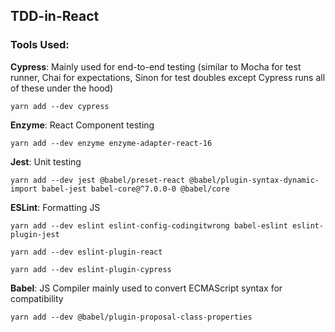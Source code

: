 ## TDD-in-React

### Tools Used:

**Cypress**: Mainly used for end-to-end testing (similar to Mocha for test runner, Chai for expectations, Sinon for test doubles except Cypress runs all of these under the hood)

    yarn add --dev cypress

**Enzyme**: React Component testing

    yarn add --dev enzyme enzyme-adapter-react-16

**Jest**: Unit testing

    yarn add --dev jest @babel/preset-react @babel/plugin-syntax-dynamic-import babel-jest babel-core@^7.0.0-0 @babel/core

**ESLint**: Formatting JS

    yarn add --dev eslint eslint-config-codingitwrong babel-eslint eslint-plugin-jest

    yarn add --dev eslint-plugin-react

    yarn add --dev eslint-plugin-cypress

**Babel**: JS Compiler mainly used to convert ECMAScript syntax for compatibility

    yarn add --dev @babel/plugin-proposal-class-properties

